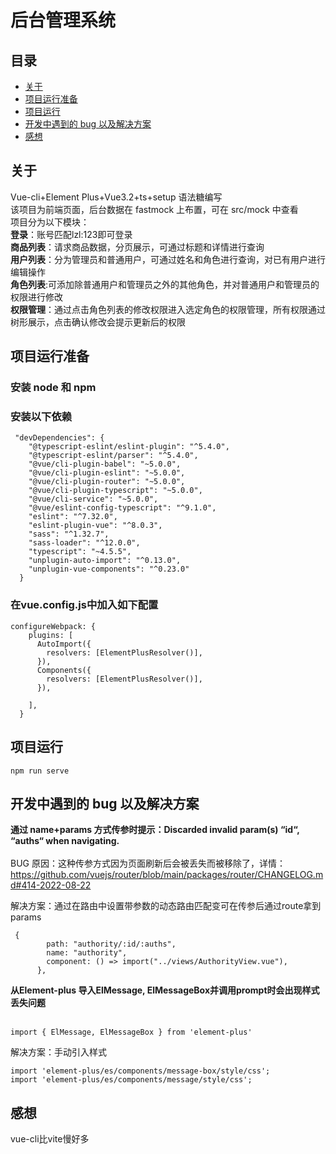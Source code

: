# 后台管理系统

## 目录

- [关于](#about)
- [项目运行准备](#getting_started)
- [项目运行](#usage)
- [开发中遇到的 bug 以及解决方案](#bug)
- [感想](#opinion)

## 关于 <a name = "about"></a>

Vue-cli+Element Plus+Vue3.2+ts+setup 语法糖编写 <br>
该项目为前端页面，后台数据在 fastmock 上布置，可在 src/mock 中查看<br>
项目分为以下模块：<br>
**登录**：账号匹配lzl:123即可登录<br>
**商品列表**：请求商品数据，分页展示，可通过标题和详情进行查询<br>
**用户列表**：分为管理员和普通用户，可通过姓名和角色进行查询，对已有用户进行编辑操作<br>
**角色列表**:可添加除普通用户和管理员之外的其他角色，并对普通用户和管理员的权限进行修改<br>
**权限管理**：通过点击角色列表的修改权限进入选定角色的权限管理，所有权限通过树形展示，点击确认修改会提示更新后的权限

## 项目运行准备 <a name = "getting_started"></a>

### 安装 node 和 npm

### 安装以下依赖

```
 "devDependencies": {
    "@typescript-eslint/eslint-plugin": "^5.4.0",
    "@typescript-eslint/parser": "^5.4.0",
    "@vue/cli-plugin-babel": "~5.0.0",
    "@vue/cli-plugin-eslint": "~5.0.0",
    "@vue/cli-plugin-router": "~5.0.0",
    "@vue/cli-plugin-typescript": "~5.0.0",
    "@vue/cli-service": "~5.0.0",
    "@vue/eslint-config-typescript": "^9.1.0",
    "eslint": "^7.32.0",
    "eslint-plugin-vue": "^8.0.3",
    "sass": "^1.32.7",
    "sass-loader": "^12.0.0",
    "typescript": "~4.5.5",
    "unplugin-auto-import": "^0.13.0",
    "unplugin-vue-components": "^0.23.0"
  }
```
### 在vue.config.js中加入如下配置
```
configureWebpack: {
    plugins: [
      AutoImport({
        resolvers: [ElementPlusResolver()],
      }),
      Components({
        resolvers: [ElementPlusResolver()],
      }),
    
    ],
  }
```

## 项目运行 <a name = "usage"></a>

```
npm run serve
```

## 开发中遇到的 bug 以及解决方案 <a name = "bug"></a>

**通过 name+params 方式传参时提示：Discarded invalid param(s) “id“, “auths“ when navigating.** <br><br>
BUG 原因：这种传参方式因为页面刷新后会被丢失而被移除了，详情：https://github.com/vuejs/router/blob/main/packages/router/CHANGELOG.md#414-2022-08-22

解决方案：通过在路由中设置带参数的动态路由匹配变可在传参后通过route拿到params

```
 {
        path: "authority/:id/:auths",
        name: "authority",
        component: () => import("../views/AuthorityView.vue"),
      },
```
**从Element-plus 导入ElMessage, ElMessageBox并调用prompt时会出现样式丢失问题** <br><br>
```
import { ElMessage, ElMessageBox } from 'element-plus'
```
解决方案：手动引入样式
```
import 'element-plus/es/components/message-box/style/css';
import 'element-plus/es/components/message/style/css'; 
```
## 感想 <a name = "opinion"></a>
vue-cli比vite慢好多